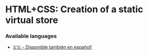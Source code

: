 # HTML+CSS: Creation of a static virtual store

### Available languages

- [🇪🇸 - Disponible también en español!](./docs/es/README.es.md)
